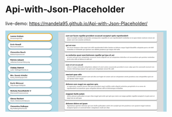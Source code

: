 # Api-with-Json-Placeholder
live-demo: https://mandela95.github.io/Api-with-Json-Placeholder/

![img(img)](https://raw.githubusercontent.com/Mandela95/Api-with-Json-Placeholder/main/api%20json%20placeholder.png)
